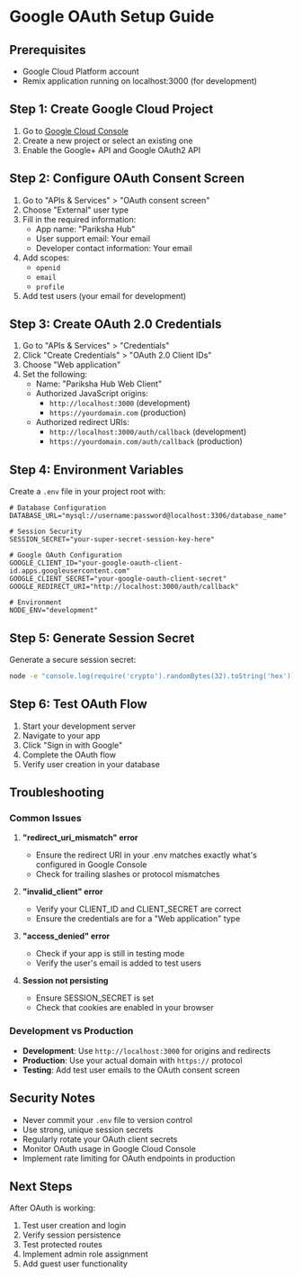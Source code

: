 # Google OAuth Setup Guide

## Prerequisites
- Google Cloud Platform account
- Remix application running on localhost:3000 (for development)

## Step 1: Create Google Cloud Project

1. Go to [Google Cloud Console](https://console.cloud.google.com/)
2. Create a new project or select an existing one
3. Enable the Google+ API and Google OAuth2 API

## Step 2: Configure OAuth Consent Screen

1. Go to "APIs & Services" > "OAuth consent screen"
2. Choose "External" user type
3. Fill in the required information:
   - App name: "Pariksha Hub"
   - User support email: Your email
   - Developer contact information: Your email
4. Add scopes:
   - `openid`
   - `email`
   - `profile`
5. Add test users (your email for development)

## Step 3: Create OAuth 2.0 Credentials

1. Go to "APIs & Services" > "Credentials"
2. Click "Create Credentials" > "OAuth 2.0 Client IDs"
3. Choose "Web application"
4. Set the following:
   - Name: "Pariksha Hub Web Client"
   - Authorized JavaScript origins:
     - `http://localhost:3000` (development)
     - `https://yourdomain.com` (production)
   - Authorized redirect URIs:
     - `http://localhost:3000/auth/callback` (development)
     - `https://yourdomain.com/auth/callback` (production)

## Step 4: Environment Variables

Create a `.env` file in your project root with:

```env
# Database Configuration
DATABASE_URL="mysql://username:password@localhost:3306/database_name"

# Session Security
SESSION_SECRET="your-super-secret-session-key-here"

# Google OAuth Configuration
GOOGLE_CLIENT_ID="your-google-oauth-client-id.apps.googleusercontent.com"
GOOGLE_CLIENT_SECRET="your-google-oauth-client-secret"
GOOGLE_REDIRECT_URI="http://localhost:3000/auth/callback"

# Environment
NODE_ENV="development"
```

## Step 5: Generate Session Secret

Generate a secure session secret:

```bash
node -e "console.log(require('crypto').randomBytes(32).toString('hex'))"
```

## Step 6: Test OAuth Flow

1. Start your development server
2. Navigate to your app
3. Click "Sign in with Google"
4. Complete the OAuth flow
5. Verify user creation in your database

## Troubleshooting

### Common Issues

1. **"redirect_uri_mismatch" error**
   - Ensure the redirect URI in your .env matches exactly what's configured in Google Console
   - Check for trailing slashes or protocol mismatches

2. **"invalid_client" error**
   - Verify your CLIENT_ID and CLIENT_SECRET are correct
   - Ensure the credentials are for a "Web application" type

3. **"access_denied" error**
   - Check if your app is still in testing mode
   - Verify the user's email is added to test users

4. **Session not persisting**
   - Ensure SESSION_SECRET is set
   - Check that cookies are enabled in your browser

### Development vs Production

- **Development**: Use `http://localhost:3000` for origins and redirects
- **Production**: Use your actual domain with `https://` protocol
- **Testing**: Add test user emails to the OAuth consent screen

## Security Notes

- Never commit your `.env` file to version control
- Use strong, unique session secrets
- Regularly rotate your OAuth client secrets
- Monitor OAuth usage in Google Cloud Console
- Implement rate limiting for OAuth endpoints in production

## Next Steps

After OAuth is working:

1. Test user creation and login
2. Verify session persistence
3. Test protected routes
4. Implement admin role assignment
5. Add guest user functionality
